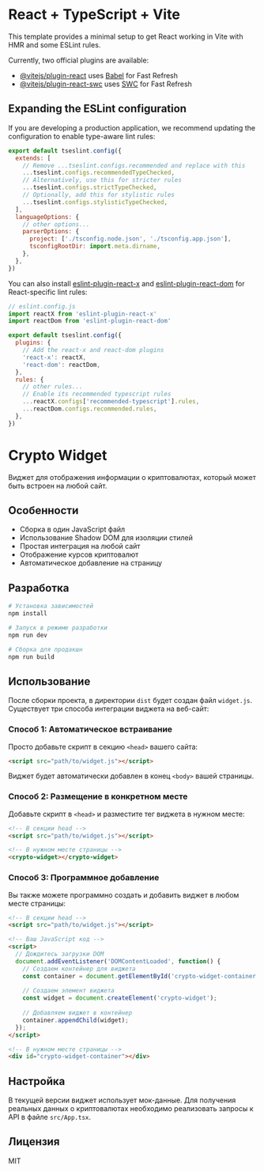 # React + TypeScript + Vite

This template provides a minimal setup to get React working in Vite with HMR and some ESLint rules.

Currently, two official plugins are available:

- [@vitejs/plugin-react](https://github.com/vitejs/vite-plugin-react/blob/main/packages/plugin-react/README.md) uses [Babel](https://babeljs.io/) for Fast Refresh
- [@vitejs/plugin-react-swc](https://github.com/vitejs/vite-plugin-react-swc) uses [SWC](https://swc.rs/) for Fast Refresh

## Expanding the ESLint configuration

If you are developing a production application, we recommend updating the configuration to enable type-aware lint rules:

```js
export default tseslint.config({
  extends: [
    // Remove ...tseslint.configs.recommended and replace with this
    ...tseslint.configs.recommendedTypeChecked,
    // Alternatively, use this for stricter rules
    ...tseslint.configs.strictTypeChecked,
    // Optionally, add this for stylistic rules
    ...tseslint.configs.stylisticTypeChecked,
  ],
  languageOptions: {
    // other options...
    parserOptions: {
      project: ['./tsconfig.node.json', './tsconfig.app.json'],
      tsconfigRootDir: import.meta.dirname,
    },
  },
})
```

You can also install [eslint-plugin-react-x](https://github.com/Rel1cx/eslint-react/tree/main/packages/plugins/eslint-plugin-react-x) and [eslint-plugin-react-dom](https://github.com/Rel1cx/eslint-react/tree/main/packages/plugins/eslint-plugin-react-dom) for React-specific lint rules:

```js
// eslint.config.js
import reactX from 'eslint-plugin-react-x'
import reactDom from 'eslint-plugin-react-dom'

export default tseslint.config({
  plugins: {
    // Add the react-x and react-dom plugins
    'react-x': reactX,
    'react-dom': reactDom,
  },
  rules: {
    // other rules...
    // Enable its recommended typescript rules
    ...reactX.configs['recommended-typescript'].rules,
    ...reactDom.configs.recommended.rules,
  },
})
```

# Crypto Widget

Виджет для отображения информации о криптовалютах, который может быть встроен на любой сайт.

## Особенности

- Сборка в один JavaScript файл
- Использование Shadow DOM для изоляции стилей
- Простая интеграция на любой сайт
- Отображение курсов криптовалют
- Автоматическое добавление на страницу

## Разработка

```bash
# Установка зависимостей
npm install

# Запуск в режиме разработки
npm run dev

# Сборка для продакшн
npm run build
```

## Использование

После сборки проекта, в директории `dist` будет создан файл `widget.js`. Существует три способа интеграции виджета на веб-сайт:

### Способ 1: Автоматическое встраивание

Просто добавьте скрипт в секцию `<head>` вашего сайта:

```html
<script src="path/to/widget.js"></script>
```

Виджет будет автоматически добавлен в конец `<body>` вашей страницы.

### Способ 2: Размещение в конкретном месте

Добавьте скрипт в `<head>` и разместите тег виджета в нужном месте:

```html
<!-- В секции head -->
<script src="path/to/widget.js"></script>

<!-- В нужном месте страницы -->
<crypto-widget></crypto-widget>
```

### Способ 3: Программное добавление

Вы также можете программно создать и добавить виджет в любом месте страницы:

```html
<!-- В секции head -->
<script src="path/to/widget.js"></script>

<!-- Ваш JavaScript код -->
<script>
  // Дождитесь загрузки DOM
  document.addEventListener('DOMContentLoaded', function() {
    // Создаем контейнер для виджета
    const container = document.getElementById('crypto-widget-container');
    
    // Создаем элемент виджета
    const widget = document.createElement('crypto-widget');
    
    // Добавляем виджет в контейнер
    container.appendChild(widget);
  });
</script>

<!-- В нужном месте страницы -->
<div id="crypto-widget-container"></div>
```

## Настройка

В текущей версии виджет использует мок-данные. Для получения реальных данных о криптовалютах необходимо реализовать запросы к API в файле `src/App.tsx`.

## Лицензия

MIT
